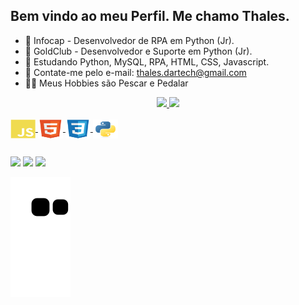 ## Bem vindo ao meu Perfil. Me chamo Thales.

- 🔭 Infocap - Desenvolvedor de RPA em Python (Jr).
- 🔭 GoldClub - Desenvolvedor e Suporte em Python (Jr).
- 🌱 Estudando Python, MySQL, RPA, HTML, CSS, Javascript.
- 📧 Contate-me pelo e-mail: thales.dartech@gmail.com
- 🎣🚴 Meus Hobbies são Pescar e Pedalar

<div align="center">
  <a href="https://github.com/thalesvieira">
  <img height="180em" src="https://github-readme-stats.vercel.app/api?username=thalesvieira&show_icons=true&theme=dark&include_all_commits=true&count_private=true"/>
  <img height="180em" src="https://github-readme-stats.vercel.app/api/top-langs/?username=thalesvieira&layout=compact&langs_count=7&theme=dark"/>
</div>
 
 <div style="display: inline_block"><br>
  <img align="center" alt="Thales-Js" height="30" width="40" src="https://raw.githubusercontent.com/devicons/devicon/master/icons/javascript/javascript-plain.svg">
  <img align="center" alt="Thales-HTML" height="30" width="40" src="https://raw.githubusercontent.com/devicons/devicon/master/icons/html5/html5-original.svg">
  <img align="center" alt="Thales-CSS" height="30" width="40" src="https://raw.githubusercontent.com/devicons/devicon/master/icons/css3/css3-original.svg">
  <img align="center" alt="Thales-Python" height="30" width="40" src="https://raw.githubusercontent.com/devicons/devicon/master/icons/python/python-original.svg">
</div>

  ##
  
  <div> 
  <a href="https://instagram.com/thales.von" target="_blank"><img src="https://img.shields.io/badge/-Instagram-%23E4405F?style=for-the-badge&logo=instagram&logoColor=white" target="_blank"></a>
  <a href = "mailto:thales.dartech@gmail.com"><img src="https://img.shields.io/badge/-Gmail-%23333?style=for-the-badge&logo=gmail&logoColor=white" target="_blank"></a>
  <a href="https://www.linkedin.com/in/thales-vieira-4b813b14a" target="_blank"><img src="https://img.shields.io/badge/-LinkedIn-%230077B5?style=for-the-badge&logo=linkedin&logoColor=white" target="_blank"></a> 
 
  ![Snake animation](https://github.com/thalesvieira/thalesvieira/blob/output/github-contribution-grid-snake.svg)
 
</div>
